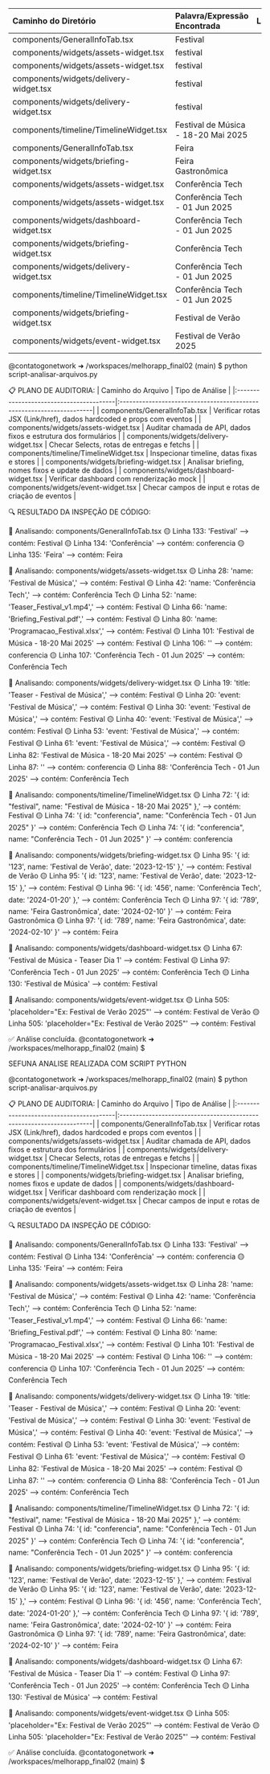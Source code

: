 | Caminho do Diretório                    | Palavra/Expressão Encontrada        | Linha |
| :-------------------------------------- | :---------------------------------- | ----: |
| components/GeneralInfoTab.tsx           | Festival                            |   133 |
| components/widgets/assets-widget.tsx    | festival                            |    95 |
| components/widgets/assets-widget.tsx    | festival                            |   100 |
| components/widgets/delivery-widget.tsx  | festival                            |    76 |
| components/widgets/delivery-widget.tsx  | festival                            |    81 |
| components/timeline/TimelineWidget.tsx  | Festival de Música - 18-20 Mai 2025 |    72 |
| components/GeneralInfoTab.tsx           | Feira                               |   135 |
| components/widgets/briefing-widget.tsx  | Feira Gastronômica                  |    97 |
| components/widgets/assets-widget.tsx    | Conferência Tech                    |    42 |
| components/widgets/assets-widget.tsx    | Conferência Tech - 01 Jun 2025      |   107 |
| components/widgets/dashboard-widget.tsx | Conferência Tech - 01 Jun 2025      |    97 |
| components/widgets/briefing-widget.tsx  | Conferência Tech                    |    96 |
| components/widgets/delivery-widget.tsx  | Conferência Tech - 01 Jun 2025      |    88 |
| components/timeline/TimelineWidget.tsx  | Conferência Tech - 01 Jun 2025      |    74 |
| components/widgets/briefing-widget.tsx  | Festival de Verão                   |    95 |
| components/widgets/event-widget.tsx     | Festival de Verão 2025              |   505 |

@contatogonetwork ➜ /workspaces/melhorapp_final02 (main) $ python script-analisar-arquivos.py

📋 PLANO DE AUDITORIA:
| Caminho do Arquivo | Tipo de Análise |
|:----------------------------------------|:---------------------------------------------------------------------|
| components/GeneralInfoTab.tsx | Verificar rotas JSX (Link/href), dados hardcoded e props com eventos |
| components/widgets/assets-widget.tsx | Auditar chamada de API, dados fixos e estrutura dos formulários |
| components/widgets/delivery-widget.tsx | Checar Selects, rotas de entregas e fetchs |
| components/timeline/TimelineWidget.tsx | Inspecionar timeline, datas fixas e stores |
| components/widgets/briefing-widget.tsx | Analisar briefing, nomes fixos e update de dados |
| components/widgets/dashboard-widget.tsx | Verificar dashboard com renderização mock |
| components/widgets/event-widget.tsx | Checar campos de input e rotas de criação de eventos |

🔍 RESULTADO DA INSPEÇÃO DE CÓDIGO:

📁 Analisando: components/GeneralInfoTab.tsx
🟡 Linha 133: '<SelectItem value="festival">Festival</SelectItem>' ⟶ contém: Festival
🟡 Linha 134: '<SelectItem value="conferencia">Conferência</SelectItem>' ⟶ contém: conferencia
🟡 Linha 135: '<SelectItem value="feira">Feira</SelectItem>' ⟶ contém: Feira

📁 Analisando: components/widgets/assets-widget.tsx
🟡 Linha 28: 'name: 'Festival de Música',' ⟶ contém: Festival
🟡 Linha 42: 'name: 'Conferência Tech',' ⟶ contém: Conferência Tech
🟡 Linha 52: 'name: 'Teaser_Festival_v1.mp4',' ⟶ contém: Festival
🟡 Linha 66: 'name: 'Briefing_Festival.pdf',' ⟶ contém: Festival
🟡 Linha 80: 'name: 'Programacao_Festival.xlsx',' ⟶ contém: Festival
🟡 Linha 101: 'Festival de Música - 18-20 Mai 2025' ⟶ contém: Festival
🟡 Linha 106: '<SelectItem value="conferencia">' ⟶ contém: conferencia
🟡 Linha 107: 'Conferência Tech - 01 Jun 2025' ⟶ contém: Conferência Tech

📁 Analisando: components/widgets/delivery-widget.tsx
🟡 Linha 19: 'title: 'Teaser - Festival de Música',' ⟶ contém: Festival
🟡 Linha 20: 'event: 'Festival de Música',' ⟶ contém: Festival
🟡 Linha 30: 'event: 'Festival de Música',' ⟶ contém: Festival
🟡 Linha 40: 'event: 'Festival de Música',' ⟶ contém: Festival
🟡 Linha 53: 'event: 'Festival de Música',' ⟶ contém: Festival
🟡 Linha 61: 'event: 'Festival de Música',' ⟶ contém: Festival
🟡 Linha 82: 'Festival de Música - 18-20 Mai 2025' ⟶ contém: Festival
🟡 Linha 87: '<SelectItem value="conferencia">' ⟶ contém: conferencia
🟡 Linha 88: 'Conferência Tech - 01 Jun 2025' ⟶ contém: Conferência Tech

📁 Analisando: components/timeline/TimelineWidget.tsx
🟡 Linha 72: '{ id: "festival", name: "Festival de Música - 18-20 Mai 2025" },' ⟶ contém: Festival
🟡 Linha 74: '{ id: "conferencia", name: "Conferência Tech - 01 Jun 2025" }' ⟶ contém: Conferência Tech
🟡 Linha 74: '{ id: "conferencia", name: "Conferência Tech - 01 Jun 2025" }' ⟶ contém: conferencia

📁 Analisando: components/widgets/briefing-widget.tsx
🟡 Linha 95: '{ id: '123', name: 'Festival de Verão', date: '2023-12-15' },' ⟶ contém: Festival de Verão
🟡 Linha 95: '{ id: '123', name: 'Festival de Verão', date: '2023-12-15' },' ⟶ contém: Festival
🟡 Linha 96: '{ id: '456', name: 'Conferência Tech', date: '2024-01-20' },' ⟶ contém: Conferência Tech
🟡 Linha 97: '{ id: '789', name: 'Feira Gastronômica', date: '2024-02-10' }' ⟶ contém: Feira Gastronômica
🟡 Linha 97: '{ id: '789', name: 'Feira Gastronômica', date: '2024-02-10' }' ⟶ contém: Feira

📁 Analisando: components/widgets/dashboard-widget.tsx
🟡 Linha 67: 'Festival de Música - Teaser Dia 1' ⟶ contém: Festival
🟡 Linha 97: 'Conferência Tech - 01 Jun 2025' ⟶ contém: Conferência Tech
🟡 Linha 130: 'Festival de Música' ⟶ contém: Festival

📁 Analisando: components/widgets/event-widget.tsx
🟡 Linha 505: 'placeholder="Ex: Festival de Verão 2025"' ⟶ contém: Festival de Verão
🟡 Linha 505: 'placeholder="Ex: Festival de Verão 2025"' ⟶ contém: Festival

✅ Análise concluída.
@contatogonetwork ➜ /workspaces/melhorapp_final02 (main) $

SEFUNA ANALISE REALIZADA COM SCRIPT PYTHON

@contatogonetwork ➜ /workspaces/melhorapp_final02 (main) $ python script-analisar-arquivos.py

📋 PLANO DE AUDITORIA:
| Caminho do Arquivo | Tipo de Análise |
|:----------------------------------------|:---------------------------------------------------------------------|
| components/GeneralInfoTab.tsx | Verificar rotas JSX (Link/href), dados hardcoded e props com eventos |
| components/widgets/assets-widget.tsx | Auditar chamada de API, dados fixos e estrutura dos formulários |
| components/widgets/delivery-widget.tsx | Checar Selects, rotas de entregas e fetchs |
| components/timeline/TimelineWidget.tsx | Inspecionar timeline, datas fixas e stores |
| components/widgets/briefing-widget.tsx | Analisar briefing, nomes fixos e update de dados |
| components/widgets/dashboard-widget.tsx | Verificar dashboard com renderização mock |
| components/widgets/event-widget.tsx | Checar campos de input e rotas de criação de eventos |

🔍 RESULTADO DA INSPEÇÃO DE CÓDIGO:

📁 Analisando: components/GeneralInfoTab.tsx
🟡 Linha 133: '<SelectItem value="festival">Festival</SelectItem>' ⟶ contém: Festival
🟡 Linha 134: '<SelectItem value="conferencia">Conferência</SelectItem>' ⟶ contém: conferencia
🟡 Linha 135: '<SelectItem value="feira">Feira</SelectItem>' ⟶ contém: Feira

📁 Analisando: components/widgets/assets-widget.tsx
🟡 Linha 28: 'name: 'Festival de Música',' ⟶ contém: Festival
🟡 Linha 42: 'name: 'Conferência Tech',' ⟶ contém: Conferência Tech
🟡 Linha 52: 'name: 'Teaser_Festival_v1.mp4',' ⟶ contém: Festival
🟡 Linha 66: 'name: 'Briefing_Festival.pdf',' ⟶ contém: Festival
🟡 Linha 80: 'name: 'Programacao_Festival.xlsx',' ⟶ contém: Festival
🟡 Linha 101: 'Festival de Música - 18-20 Mai 2025' ⟶ contém: Festival
🟡 Linha 106: '<SelectItem value="conferencia">' ⟶ contém: conferencia
🟡 Linha 107: 'Conferência Tech - 01 Jun 2025' ⟶ contém: Conferência Tech

📁 Analisando: components/widgets/delivery-widget.tsx
🟡 Linha 19: 'title: 'Teaser - Festival de Música',' ⟶ contém: Festival
🟡 Linha 20: 'event: 'Festival de Música',' ⟶ contém: Festival
🟡 Linha 30: 'event: 'Festival de Música',' ⟶ contém: Festival
🟡 Linha 40: 'event: 'Festival de Música',' ⟶ contém: Festival
🟡 Linha 53: 'event: 'Festival de Música',' ⟶ contém: Festival
🟡 Linha 61: 'event: 'Festival de Música',' ⟶ contém: Festival
🟡 Linha 82: 'Festival de Música - 18-20 Mai 2025' ⟶ contém: Festival
🟡 Linha 87: '<SelectItem value="conferencia">' ⟶ contém: conferencia
🟡 Linha 88: 'Conferência Tech - 01 Jun 2025' ⟶ contém: Conferência Tech

📁 Analisando: components/timeline/TimelineWidget.tsx
🟡 Linha 72: '{ id: "festival", name: "Festival de Música - 18-20 Mai 2025" },' ⟶ contém: Festival
🟡 Linha 74: '{ id: "conferencia", name: "Conferência Tech - 01 Jun 2025" }' ⟶ contém: Conferência Tech
🟡 Linha 74: '{ id: "conferencia", name: "Conferência Tech - 01 Jun 2025" }' ⟶ contém: conferencia

📁 Analisando: components/widgets/briefing-widget.tsx
🟡 Linha 95: '{ id: '123', name: 'Festival de Verão', date: '2023-12-15' },' ⟶ contém: Festival de Verão
🟡 Linha 95: '{ id: '123', name: 'Festival de Verão', date: '2023-12-15' },' ⟶ contém: Festival
🟡 Linha 96: '{ id: '456', name: 'Conferência Tech', date: '2024-01-20' },' ⟶ contém: Conferência Tech
🟡 Linha 97: '{ id: '789', name: 'Feira Gastronômica', date: '2024-02-10' }' ⟶ contém: Feira Gastronômica
🟡 Linha 97: '{ id: '789', name: 'Feira Gastronômica', date: '2024-02-10' }' ⟶ contém: Feira

📁 Analisando: components/widgets/dashboard-widget.tsx
🟡 Linha 67: 'Festival de Música - Teaser Dia 1' ⟶ contém: Festival
🟡 Linha 97: 'Conferência Tech - 01 Jun 2025' ⟶ contém: Conferência Tech
🟡 Linha 130: 'Festival de Música' ⟶ contém: Festival

📁 Analisando: components/widgets/event-widget.tsx
🟡 Linha 505: 'placeholder="Ex: Festival de Verão 2025"' ⟶ contém: Festival de Verão
🟡 Linha 505: 'placeholder="Ex: Festival de Verão 2025"' ⟶ contém: Festival

✅ Análise concluída.
@contatogonetwork ➜ /workspaces/melhorapp_final02 (main) $
